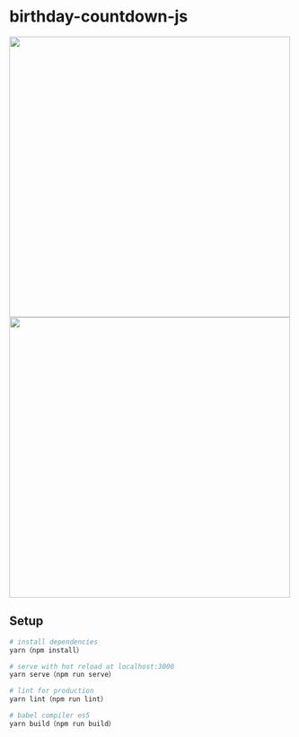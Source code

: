 # birthday-countdown-js
<img src="https://i.gyazo.com/1108059c9f73140f98e6291ef8e002b9.gif" alt="" width="500"/>
<img src="https://i.gyazo.com/0f6a40e48e9142ea67581d2653e1cb8c.png" alt="" width="500"/>

## Setup

``` bash
# install dependencies
yarn（npm install）

# serve with hot reload at localhost:3000
yarn serve（npm run serve）

# lint for production
yarn lint（npm run lint）

# babel compiler es5
yarn build（npm run build）
```
